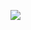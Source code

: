 <img src="https://cloud.githubusercontent.com/assets/14101008/10718531/cb22514c-7b3a-11e5-872f-a19253c6432f.jpg" width="" height=""></img>
